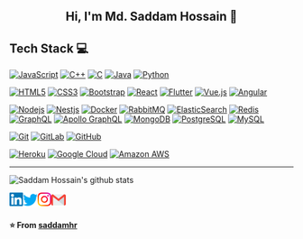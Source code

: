 <h2 align="center"> Hi, I'm Md. Saddam Hossain 👋 <br/> </h2>


<!-- <p align="center"> <samp>Hi, My name is Piyush Bajaj. I am a Computer Science B.Tech college student. I want to be at the bleeding edge of technology. 📚📈🔬, and I'm also a competitive programmer 🤩 🎈. In my repos you'll find projects created using  -->
  
  
## Tech Stack :computer:

[![JavaScript](https://img.shields.io/badge/-JavaScript-black?style=flat-square&logo=javascript&link=https://github.com/saddamhr/)](https://github.com/saddamhr/)
[![C++](https://img.shields.io/badge/-C++-00599C?style=flat-square&logo=c++&link=https://github.com/saddamhr/)](https://github.com/saddamhr/)
[![C](https://img.shields.io/badge/-A8B9CC?style=flat-square&logo=c&logoColor=white&link=https://github.com/saddamhr/)](https://github.com/saddamhr/)
[![Java](https://img.shields.io/badge/-Java-red?style=flat-square&logo=java&link=https://github.com/saddamhr/)](https://github.com/saddamhr/)
[![Python](https://img.shields.io/badge/-Python-563D7C?style=flat-square&logo=python&link=https://github.com/saddamhr/)](https://github.com/saddamhr/)

<!-- <br> -->

[![HTML5](https://img.shields.io/badge/-HTML5-E34F26?style=flat-square&logo=html5&logoColor=white&link=https://github.com/saddamhr/)](https://github.com/saddamhr/)
[![CSS3](https://img.shields.io/badge/-CSS3-1572B6?style=flat-square&logo=css3&link=https://github.com/saddamhr/)](https://github.com/saddamhr/)
[![Bootstrap](https://img.shields.io/badge/-Bootstrap-563D7C?style=flat-square&logo=bootstrap&link=https://github.com/saddamhr/)](https://github.com/saddamhr/)
[![React](https://img.shields.io/badge/-React-black?style=flat-square&logo=react&link=https://github.com/saddamhr/)](https://github.com/saddamhr/)
[![Flutter](https://img.shields.io/badge/-Flutter-02569B?style=flat-square&logo=flutter&link=https://github.com/saddamhr/)](https://github.com/saddamhr/)
[![Vue.js](https://img.shields.io/badge/-Vuejs-black?style=flat-square&logo=vue.js&link=https://github.com/saddamhr/)](https://github.com/saddamhr/)
[![Angular](https://img.shields.io/badge/-Angular-DD0031?style=flat-square&logo=angular&link=https://github.com/saddamhr/)](https://github.com/saddamhr/)

[![Nodejs](https://img.shields.io/badge/-Nodejs-black?style=flat-square&logo=Node.js&link=https://github.com/saddamhr/)](https://github.com/saddamhr/)
[![Nestjs](https://img.shields.io/badge/-Nestjs-black?style=flat-square&logo=NestJS&link=https://github.com/saddamhr/)](https://github.com/saddamhr/)
[![Docker](https://img.shields.io/badge/-Docker-black?style=flat-square&logo=docker&link=https://github.com/saddamhr/)](https://github.com/saddamhr/)
[![RabbitMQ](https://img.shields.io/badge/-RabbitMQ-black?style=flat-square&logo=rabbitmq&link=https://github.com/saddamhr/)](https://github.com/saddamhr/)
[![ElasticSearch](https://img.shields.io/badge/-ElasticSearch-005571?style=flat-square&logo=elasticsearch&link=https://github.com/saddamhr/)](https://github.com/saddamhr/)
[![Redis](https://img.shields.io/badge/-Redis-black?style=flat-square&logo=Redis&link=https://github.com/saddamhr/)](https://github.com/saddamhr/)
[![GraphQL](https://img.shields.io/badge/-GraphQL-E10098?style=flat-square&logo=graphql&link=https://github.com/saddamhr/)](https://github.com/saddamhr/)
[![Apollo GraphQL](https://img.shields.io/badge/-Apollo%20GraphQL-311C87?style=flat-square&logo=apollo-graphql&link=https://github.com/saddamhr/)](https://github.com/saddamhr/)
[![MongoDB](https://img.shields.io/badge/-MongoDB-black?style=flat-square&logo=mongodb&link=https://github.com/saddamhr/)](https://github.com/saddamhr/)
[![PostgreSQL](https://img.shields.io/badge/-PostgreSQL-336791?style=flat-square&logo=postgresql&link=https://github.com/saddamhr/)](https://github.com/saddamhr/)
[![MySQL](https://img.shields.io/badge/-MySQL-black?style=flat-square&logo=mysql&link=https://github.com/saddamhr/)](https://github.com/saddamhr/)

[![Git](https://img.shields.io/badge/-Git-black?style=flat-square&logo=git&link=https://github.com/saddamhr/)](https://github.com/saddamhr/)
[![GitLab](https://img.shields.io/badge/-GitLab-FCA121?style=flat-square&logo=gitlab&link=https://github.com/saddamhr/)](https://github.com/saddamhr/)
[![GitHub](https://img.shields.io/badge/-GitHub-181717?style=flat-square&logo=github&link=https://github.com/saddamhr/)](https://github.com/saddamhr/)

[![Heroku](https://img.shields.io/badge/-Heroku-430098?style=flat-square&logo=heroku&link=https://github.com/saddamhr/)](https://github.com/saddamhr/)
[![Google Cloud](https://img.shields.io/badge/Google%20Cloud-black?style=flat-square&logo=google-cloud&link=https://github.com/saddamhr/)](https://github.com/saddamhr/)
[![Amazon AWS](https://img.shields.io/badge/Amazon%20AWS-232F3E?style=flat-square&logo=amazon-aws&link=https://github.com/saddamhr/)](https://github.com/saddamhr/)

____



![Saddam Hossain's github stats](https://github-readme-stats.vercel.app/api?username=saddamhr&theme=gruvbox&show_icons=true)

  <a href="https://www.linkedin.com/in/saddamhr/">
    <img align="left" alt="Saddam | Linkedin" width="24px" src="https://github.com/hargun79/hargun79/blob/master/Assets/Linkedin.svg" />
  </a>
  <a href="https://twitter.com/saddam_rakib">
    <img align="left" alt="Saddam | Twitter" width="26px" src="https://github.com/hargun79/hargun79/blob/master/Assets/Twitter.svg" />
  </a>
  <a href="https://www.instagram.com/s.rakib04/">
    <img align="left" alt="Saddam | Instagram" width="24px" src="https://github.com/hargun79/hargun79/blob/master/Assets/Instagram.svg" />
  </a>
  <a href="mailto:saddambubt65@gmail.com">
    <img align="left" alt="Saddam | Gmail" width="26px" src="https://github.com/hargun79/hargun79/blob/master/Assets/Gmail.svg" />
  </a>

<br><br>

**⭐️ From [saddamhr](https://github.com/saddamhr)**